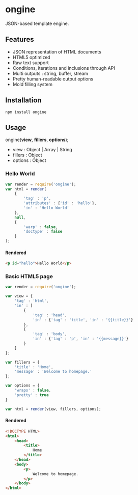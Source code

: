ongine
======

JSON-based template engine.

Features
--------

* JSON representation of HTML documents
* HTML5 optimized
* Raw text support
* Conditions, iterations and inclusions through API
* Multi outputs : string, buffer, stream
* Pretty human-readable output options
* Mold filling system

Installation
------------

```
npm install ongine
```

Usage
-----

ongine(__view__, __fillers__, __options__);

* view : Object | Array | String
* fillers : Object
* options : Object 

### Hello World

```javascript
var render = require('ongine');
var html = render(
	{
		'tag' : 'p',
		'attributes' : {'id' : 'hello'},
		'in' : 'Hello World'
	},
	null,
	{
		'warp' : false,
		'doctype' : false
	}
);
```

#### Rendered

```html
<p id="hello">Hello World</p>
```

### Basic HTML5 page

```javascript
var render = require('ongine');

var view = {
	'tag' : 'html',
	'in' : [
		{
			'tag' : 'head',
			'in' : {'tag' : 'title', 'in' : '{{title}}'}
		},
		{
			'tag' : 'body',
			'in' : {'tag' : 'p', 'in' : '{{message}}'}
		}
	]
};

var fillers = {
	'title' : 'Home',
	'message' : 'Welcome to homepage.'
};

var options = {
	'wraps' : false,
	'pretty' : true
}

var html = render(view, fillers, options);
```

#### Rendered

```html
<!DOCTYPE HTML>
<html>
	<head>
		<title>
			Home
		</title>
	</head>
	<body>
		<p>
			Welcome to homepage.
		</p>
	</body>
</html>
```
